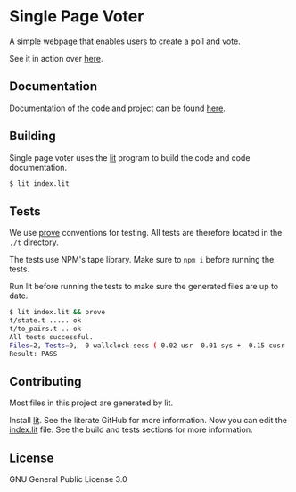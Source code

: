 # Single Page Voter

A simple webpage that enables users to create a poll and vote.

See it in action over [here][5].

## Documentation

Documentation of the code and project can be found [here][3].

## Building

Single page voter uses the [lit][1] program to build the code and code
documentation.

```sh
$ lit index.lit

```

## Tests

We use [prove][2] conventions for testing. All tests are therefore located in
the `./t` directory.

The tests use NPM's tape library. Make sure to `npm i` before running the
tests.

Run lit before running the tests to make sure the generated files are up to
date.

```sh
$ lit index.lit && prove
t/state.t ..... ok
t/to_pairs.t .. ok
All tests successful.
Files=2, Tests=9,  0 wallclock secs ( 0.02 usr  0.01 sys +  0.15 cusr  0.01 csys =  0.19 CPU)
Result: PASS
```

## Contributing

Most files in this project are generated by lit.

Install [lit][1]. See the literate GitHub for more information. Now you can
edit the [index.lit][4] file. See the build and tests sections for more
information.

## License

GNU General Public License 3.0

[1]:https://github.com/zyedidia/Literate
[2]:https://perldoc.perl.org/prove.html
[3]:https://bas080.github.io/single-page-voter/
[4]:./index.lit
[5]:https://bas080.github.io/single-page-voter/dist/voter.html
